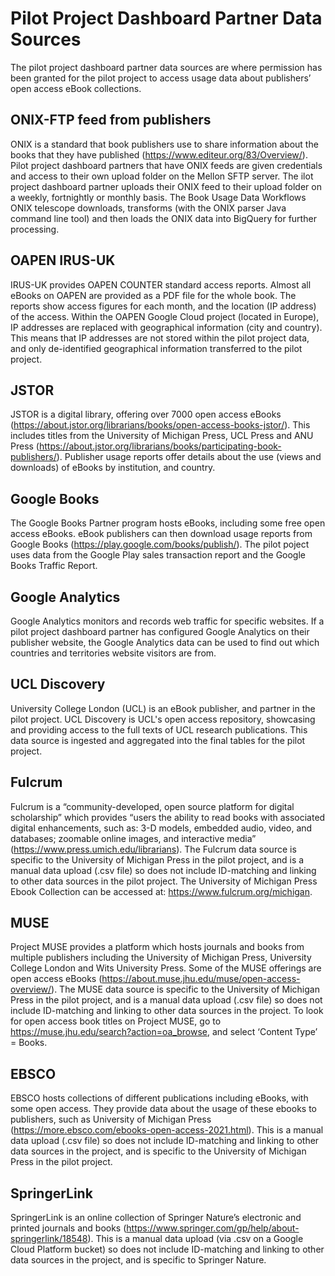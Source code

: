 Pilot Project Dashboard Partner Data Sources
==========================

The pilot project dashboard partner data sources are where permission has been granted for the pilot project to access usage data about publishers’ open access eBook collections.  

## ONIX-FTP feed from publishers
ONIX is a standard that book publishers use to share information about the books that they have published (<https://www.editeur.org/83/Overview/>). Pilot project dashboard partners that have ONIX feeds are given credentials and access to their own upload folder on the Mellon SFTP server. The ilot project dashboard partner uploads their ONIX feed to their upload folder on a weekly, fortnightly or monthly basis. The Book Usage Data Workflows ONIX telescope downloads, transforms (with the ONIX parser Java command line tool) and then loads the ONIX data into BigQuery for further processing.

## OAPEN IRUS-UK
IRUS-UK provides OAPEN COUNTER standard access reports. Almost all eBooks on OAPEN are provided as a PDF file for the whole book. The reports show access figures for each month, and the location (IP address) of the access. Within the OAPEN Google Cloud project (located in Europe), IP addresses are replaced with geographical information (city and country). This means that IP addresses are not stored within the pilot project data, and only de-identified geographical information transferred to the pilot project.

## JSTOR
JSTOR is a digital library, offering over 7000 open access eBooks (<https://about.jstor.org/librarians/books/open-access-books-jstor/>). This includes titles from the University of Michigan Press, UCL Press and ANU Press (<https://about.jstor.org/librarians/books/participating-book-publishers/>). Publisher usage reports offer details about the use (views and downloads) of eBooks by institution, and country. 

## Google Books
The Google Books Partner program hosts eBooks, including some free open access eBooks. eBook publishers can then download usage reports from Google Books (<https://play.google.com/books/publish/>). The pilot poject uses data from the Google Play sales transaction report and the Google Books Traffic Report.

## Google Analytics
Google Analytics monitors and records web traffic for specific websites. If a pilot project dashboard partner has configured Google Analytics on their publisher website, the Google Analytics data can be used to find out which countries and territories website visitors are from. 

## UCL Discovery
University College London (UCL) is an eBook publisher, and partner in the pilot project. UCL Discovery is UCL's open access repository, showcasing and providing access to the full texts of UCL research publications. This data source is ingested and aggregated into the final tables for the  pilot project. 

## Fulcrum
Fulcrum is a “community-developed, open source platform for digital scholarship” which provides “users the ability to read books with associated digital enhancements, such as: 3-D models, embedded audio, video, and databases; zoomable online images, and interactive media” (<https://www.press.umich.edu/librarians>). The Fulcrum data source is specific to the University of Michigan Press in the pilot project, and is a manual data upload (.csv file) so does not include ID-matching and linking to other data sources in the pilot project.
The University of Michigan Press Ebook Collection can be accessed at: <https://www.fulcrum.org/michigan>.

## MUSE
Project MUSE provides a platform which hosts journals and books from multiple publishers including the University of Michigan Press, University College London and Wits University Press. Some of the MUSE offerings are open access eBooks (<https://about.muse.jhu.edu/muse/open-access-overview/>). The MUSE data source is specific to the University of Michigan Press in the pilot project, and is a manual data upload (.csv file) so does not include ID-matching and linking to other data sources in the project.
To look for open access book titles on Project MUSE, go to <https://muse.jhu.edu/search?action=oa_browse>, and select ‘Content Type’ = Books.

## EBSCO
EBSCO hosts collections of different publications including eBooks, with some open access. They provide data about the usage of these ebooks to publishers, such as University of Michigan Press (<https://more.ebsco.com/ebooks-open-access-2021.html>). This is a manual data upload (.csv file) so does not include ID-matching and linking to other data sources in the project, and is specific to the University of Michigan Press in the pilot project.
  
## SpringerLink
SpringerLink is an online collection of Springer Nature’s electronic and printed journals and books (<https://www.springer.com/gp/help/about-springerlink/18548>).  This is a manual data upload (via .csv on a Google Cloud Platform bucket) so does not include ID-matching and linking to other data sources in the project, and is specific to Springer Nature. 
